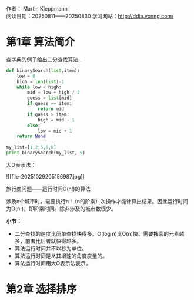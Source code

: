 作者： Martin Kleppmann                        
阅读日期：20250811——20250830
学习网站：http://ddia.vonng.com/

# 第1章 算法简介

查字典的例子给出二分查找算法：
```python
def binarySearch(list,item):
	low = 0
	high = len(list)-1
	while low < high:
		mid = low + high / 2
		guess = list[mid]
		if guess == item:
			return mid
		if guess > item:
			high = mid - 1
		else:
			low = mid + 1
	return None
	
my_list=[1,2,5,6,8]
print binarySearch(my_list, 5)
```

大O表示法：

![[file-20251029205156987.jpg]]

旅行商问题——运行时间O(n!)的算法

涉及n个城市时，需要执行n !（n的阶乘）次操作才能计算出结果。因此运行时间为O(n!)，即阶乘时间。除非涉及的城市数很少。

**小节：**
- 二分查找的速度比简单查找快得多。O(log n)比O(n)快。需要搜索的元素越多，前者比后者就快得越多。
- 算法运行时间并不以秒为单位。
- 算法运行时间是从其增速的角度度量的。
- 算法运行时间用大O表示法表示。

# 第2章 选择排序

